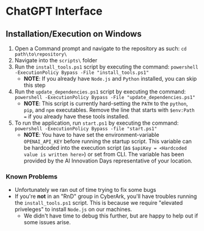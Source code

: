 # ChatGPT Interface
## Installation/Execution on Windows
1. Open a Command prompt and navigate to the repository as such: `cd path\to\repository\`
2. Navigate into the `scripts\` folder
3. Run the `install_tools.ps1` script by executing the command: `powershell -ExecutionPolicy Bypass -File "install_tools.ps1"`
    * **NOTE**: If you already have `Node.js` and `Python` installed, you can skip this step
4. Run the `update_dependencies.ps1` script by executing the command: `powershell -ExecutionPolicy Bypass -File "update_dependencies.ps1"`
    * **NOTE**: This script is currently hard-setting the `PATH` to the `python`, `pip`, and `npm` executables.
        Remove the line that starts with `$env:Path =` if you already have these tools installed.
5. To run the application, run `start.ps1` by executing the command: `powershell -ExecutionPolicy Bypass -file "start.ps1"`
    * **NOTE**: You have to have set the environment-variable `OPENAI_API_KEY` before running the startup script.
        This variable can be hardcoded into the execution script (as `$apiKey = <Hardcoded value is written here>`) or set from CLI.
        The variable has been provided by the AI Innovation Days representative of your location.

### Known Problems
* Unfortunately we ran out of time trying to fix some bugs
* If you're **not** in an "RnD" group in CyberArk, you'll have troubles running the `install_tools.ps1` script. This is because we require "elevated priveleges" to install `Node.js` on our machines.
    - We didn't have time to debug this further, but are happy to help out if some issues arise.